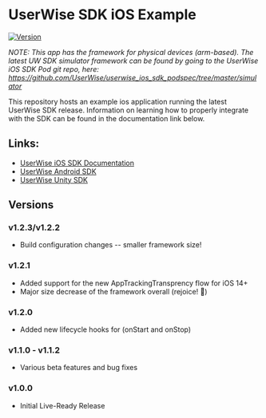 # UserWise SDK iOS Example

[![Version](https://img.shields.io/cocoapods/v/UserWise.svg?style=flat)](https://cocoapods.org/pods/UserWise) 

_NOTE: This app has the framework for physical devices (arm-based). The latest UW SDK simulator framework can be found by going to the UserWise iOS SDK Pod git repo, here: https://github.com/UserWise/userwise_ios_sdk_podspec/tree/master/simulator_

This repository hosts an example ios application running the latest UserWise SDK release. Information on learning how to properly integrate with the SDK can be found in the documentation link below.

## Links:
- [UserWise iOS SDK Documentation](https://docs.userwise.io/#ios-sdk)
- [UserWise Android SDK](https://github.com/UserWise/userwise_android_example)
- [UserWise Unity SDK](https://github.com/UserWise/userwise_unity_example)

## Versions

### v1.2.3/v1.2.2
- Build configuration changes -- smaller framework size!

### v1.2.1
- Added support for the new AppTrackingTransprency flow for iOS 14+
- Major size decrease of the framework overall (rejoice! 🎉)

### v1.2.0
- Added new lifecycle hooks for (onStart and onStop)

### v1.1.0 - v1.1.2
- Various beta features and bug fixes

### v1.0.0
- Initial Live-Ready Release
